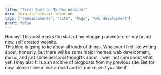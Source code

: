 ```yaml
---
title: "First Post on My New Website!"
date: 2019-11-30T09:41:10+01:00
tags: ["announcements", "site", "hugo", "web development"]
draft: false
---
```


Hooray! This post marks the start of my blogging adventure on my brand new, self created website.   
This blog is going to be about all kinds of things. Whatever I feel like writing about, honestly, but there will be some major themes: web development, music, and just some personal thoughts about... well, not sure about what yet! I may also fill up an archive of blogposts from my previous site. But for now, please have a look around and let me know if you like it!
